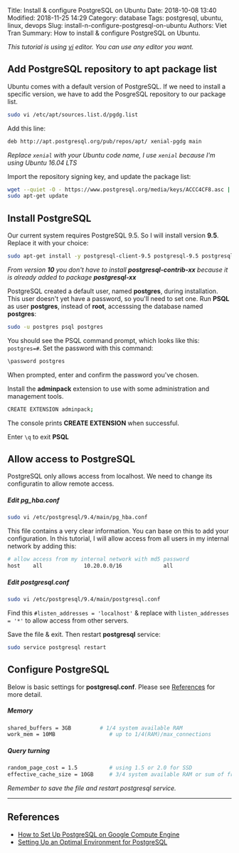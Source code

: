 Title: Install & configure PostgreSQL on Ubuntu
Date: 2018-10-08 13:40
Modified: 2018-11-25 14:29
Category: database
Tags: postgresql, ubuntu, linux, devops
Slug: install-n-configure-postgresql-on-ubuntu
Authors: Viet Tran
Summary: How to install & configure PostgreSQL on Ubuntu.

*This tutorial is using [vi](https://en.wikipedia.org/wiki/Vi) editor. You can use any editor you want.*

## Add PostgreSQL repository to **apt** package list

Ubuntu comes with a default version of PostgreSQL. If we need to install a specific version, we have to add the PosgreSQL repository to our package list.

```bash
sudo vi /etc/apt/sources.list.d/pgdg.list
```

Add this line:

```bash
deb http://apt.postgresql.org/pub/repos/apt/ xenial-pgdg main
```

*Replace `xenial` with your Ubuntu code name, I use `xenial` because I'm using Ubuntu 16.04 LTS*

Import the repository signing key, and update the package list:

```bash
wget --quiet -O - https://www.postgresql.org/media/keys/ACCC4CF8.asc | sudo apt-key add -
sudo apt-get update
```

## Install PostgreSQL

Our current system requires PostgreSQL 9.5. So I will install version **9.5**. Replace it with your choice:

```bash
sudo apt-get install -y postgresql-client-9.5 postgresql-9.5 postgresql-contrib-9.5 postgresql-server-dev-9.5
```

*From version **10** you don't have to install **postgresql-contrib-xx** because it is already added to package **postgresql-xx***

PostgreSQL created a default user, named **postgres**, during installation. This user doesn't yet have a password, so you'll need to set one.
Run **PSQL** as user **postgres**, instead of **root**, accesssing the database named **postgres**:

```bash
sudo -u postgres psql postgres
```

You should see the PSQL command prompt, which looks like this: `postgres=#`. Set the password with this command:

```bash
\password postgres
```

When prompted, enter and confirm the password you've chosen.

Install the **adminpack** extension to use with some administration and management tools.

```bash
CREATE EXTENSION adminpack;
```

The console prints **CREATE EXTENSION** when successful.

Enter `\q` to exit **PSQL**

## Allow access to PostgreSQL

PostgreSQL only allows access from localhost. We need to change its configuratin to allow remote access.

##### Edit **pg_hba.conf**

```bash
sudo vi /etc/postgresql/9.4/main/pg_hba.conf
```

This file contains a very clear information. You can base on this to add your configuration. In this tutorial, I will allow access from all users in my internal network by adding this:

```bash
# allow access from my internal network with md5 password
host    all             10.20.0.0/16             all                     md5
```

##### Edit **postgresql.conf**

```bash
sudo vi /etc/postgresql/9.4/main/postgresql.conf
```

Find this `#listen_addresses = 'localhost'` & replace with `listen_addresses = '*'` to allow access from other servers.

Save the file & exit. Then restart **postgresql** service:

```bash
sudo service postgresql restart
```

## Configure PostgreSQL

Below is basic settings for **postgresql.conf**. Please see [References](#References) for more detail.

##### Memory

```bash
shared_buffers = 3GB         # 1/4 system available RAM
work_mem = 10MB                 # up to 1/4(RAM)/max_connections
```

##### Query turning

```bash
random_page_cost = 1.5          # using 1.5 or 2.0 for SSD
effective_cache_size = 10GB     # 3/4 system available RAM or sum of free & cached value from free -h command
```

*Remember to save the file and restart postgresql service.*

---

## References

- [How to Set Up PostgreSQL on Google Compute Engine](https://cloud.google.com/community/tutorials/setting-up-postgres)
- [Setting Up an Optimal Environment for PostgreSQL](https://severalnines.com/blog/setting-optimal-environment-postgresql)